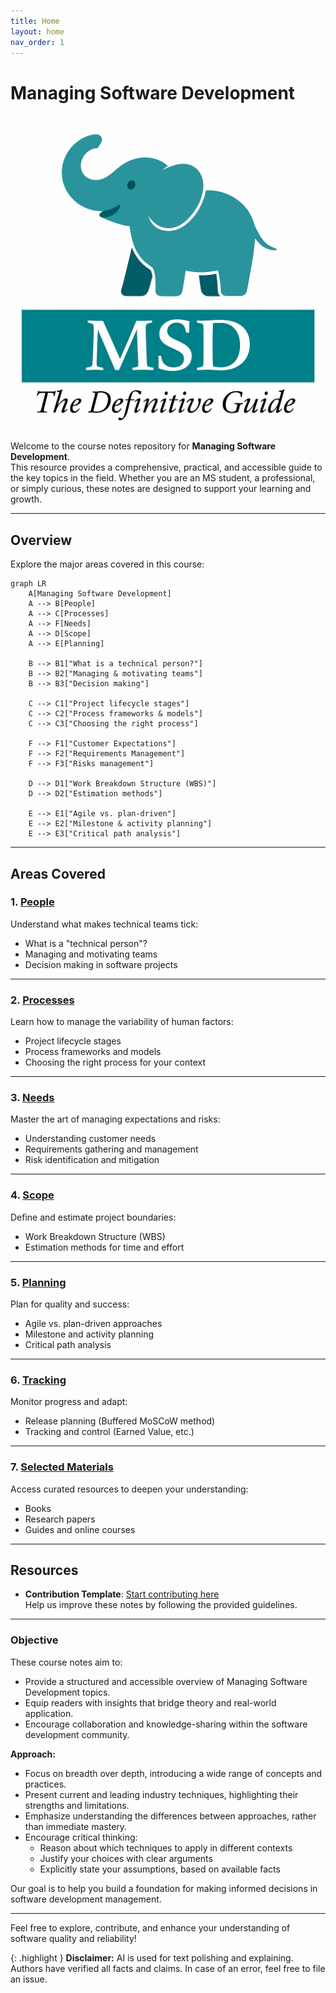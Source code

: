 ```yaml
---
title: Home
layout: home
nav_order: 1
---
```


# Managing Software Development


![MSDBOK Logo](/images/msdbok_logo.png)


Welcome to the course notes repository for **Managing Software Development**.  
This resource provides a comprehensive, practical, and accessible guide to the key topics in the field. Whether you are an MS student, a professional, or simply curious, these notes are designed to support your learning and growth.



---

## Overview

Explore the major areas covered in this course:

```mermaid
graph LR
    A[Managing Software Development]
    A --> B[People]
    A --> C[Processes]
    A --> F[Needs]
    A --> D[Scope]
    A --> E[Planning]

    B --> B1["What is a technical person?"]
    B --> B2["Managing & motivating teams"]
    B --> B3["Decision making"]

    C --> C1["Project lifecycle stages"]
    C --> C2["Process frameworks & models"]
    C --> C3["Choosing the right process"]

    F --> F1["Customer Expectations"]
    F --> F2["Requirements Management"]
    F --> F3["Risks management"]

    D --> D1["Work Breakdown Structure (WBS)"]
    D --> D2["Estimation methods"]

    E --> E1["Agile vs. plan-driven"]
    E --> E2["Milestone & activity planning"]
    E --> E3["Critical path analysis"]
```

---

## Areas Covered

### 1. [People](/content/define/)
Understand what makes technical teams tick:
- What is a "technical person"?
- Managing and motivating teams
- Decision making in software projects

---

### 2. [Processes](/content/proc/)
Learn how to manage the variability of human factors:
- Project lifecycle stages
- Process frameworks and models
- Choosing the right process for your context

---

### 3. [Needs](/content/needs/)
Master the art of managing expectations and risks:
- Understanding customer needs
- Requirements gathering and management
- Risk identification and mitigation

---

### 4. [Scope](/content/scope/)
Define and estimate project boundaries:
- Work Breakdown Structure (WBS)
- Estimation methods for time and effort

---

### 5. [Planning](/content/plan/)
Plan for quality and success:
- Agile vs. plan-driven approaches
- Milestone and activity planning
- Critical path analysis

---

### 6. [Tracking](/content/track/)
Monitor progress and adapt:
- Release planning (Buffered MoSCoW method)
- Tracking and control (Earned Value, etc.)

---

### 7. [Selected Materials](/content/material/)
Access curated resources to deepen your understanding:
- Books
- Research papers
- Guides and online courses

---

## Resources

- **Contribution Template**: [Start contributing here](/content/template/)  
  Help us improve these notes by following the provided guidelines.

---

### Objective

These course notes aim to:
- Provide a structured and accessible overview of Managing Software Development topics.
- Equip readers with insights that bridge theory and real-world application.
- Encourage collaboration and knowledge-sharing within the software development community.

**Approach:**  
- Focus on breadth over depth, introducing a wide range of concepts and practices.
- Present current and leading industry techniques, highlighting their strengths and limitations.
- Emphasize understanding the differences between approaches, rather than immediate mastery.
- Encourage critical thinking:
    - Reason about which techniques to apply in different contexts
    - Justify your choices with clear arguments
    - Explicitly state your assumptions, based on available facts

Our goal is to help you build a foundation for making informed decisions in software development management.

---

Feel free to explore, contribute, and enhance your understanding of software quality and reliability!

{: .highlight }
**Disclaimer:** AI is used for text polishing and explaining. Authors have verified all facts and claims. In case of an error, feel free to file an issue.
